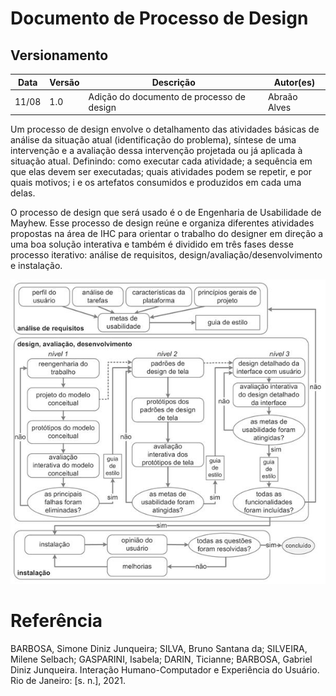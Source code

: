 # Documento de Processo de Design

## Versionamento
|Data|Versão|Descrição|Autor(es)
|--|--|--|--|
|11/08|1.0|Adição do documento de processo de  design|Abraão Alves| 


Um processo de design envolve o detalhamento das atividades básicas de análise
da situação atual (identificação do problema), síntese de uma intervenção e a avaliação dessa intervenção
projetada ou já aplicada à situação atual. Definindo: como executar cada atividade; 
a sequência em que elas devem ser executadas;
quais atividades podem se repetir, e por quais motivos;
i e os artefatos consumidos e produzidos em cada
uma delas.

O processo de design que será usado é o de Engenharia de Usabilidade de Mayhew. Esse processo de design reúne e organiza diferentes atividades propostas na área de IHC para
orientar o trabalho do designer em direção a uma boa solução interativa e também é dividido em três
fases desse processo iterativo: análise de requisitos, design/avaliação/desenvolvimento e instalação.
    <center>![Mayhew](../images/planejamento/Processo-de-design-mayhew.png)</center>

# Referência 

BARBOSA, Simone Diniz Junqueira; SILVA, Bruno Santana da; SILVEIRA, Milene Selbach; GASPARINI, Isabela; DARIN, Ticianne; BARBOSA, Gabriel Diniz Junqueira. Interação Humano-Computador e Experiência do Usuário. Rio de Janeiro: [s. n.], 2021.
